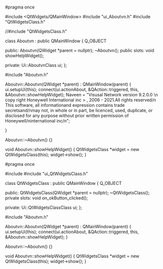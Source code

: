 #pragma once

#include <QtWidgets/QMainWindow>
#include "ui_Aboutvn.h"
#include "QtWidgetsClass.h"

//#include "QtWidgetsClass.h"

class Aboutvn : public QMainWindow
{
    Q_OBJECT

public:
    Aboutvn(QWidget *parent = nullptr);
    ~Aboutvn();
public slots:
    void showHelpWidget();
    
private:
    Ui::AboutvnClass ui;
};

#include "Aboutvn.h"

Aboutvn::Aboutvn(QWidget *parent)
    : QMainWindow(parent)
{
    ui.setupUi(this);
    connect(ui.actionAbout, &QAction::triggered, this, &Aboutvn::showHelpWidget);
     Naveen = "Visusal Network version 9.2.0.0 \n copy right Honeywell International inc > , 2006 - 2021.All rights reserved/n This software, all informationand expression contains trade secretsand/nmay not, in whole or in part, be licenced, used, duplicate, or disclosed for any purpose without prior written permission of Honeywell/ninternational inc/n";

}

Aboutvn::~Aboutvn()
{}

void Aboutvn::showHelpWidget()
{
    QtWidgetsClass *widget = new QtWidgetsClass(this);
    widget->show(); 
}


#pragma once

#include <QMainWindow>
#include "ui_QtWidgetsClass.h"

class QtWidgetsClass : public QMainWindow
{
	Q_OBJECT

public:
	QtWidgetsClass(QWidget *parent = nullptr);
	~QtWidgetsClass();
private slots:
	void on_okButton_clicked();

private:
	Ui::QtWidgetsClassClass ui;
};

#include "Aboutvn.h"

Aboutvn::Aboutvn(QWidget *parent)
    : QMainWindow(parent)
{
    ui.setupUi(this);
    connect(ui.actionAbout, &QAction::triggered, this, &Aboutvn::showHelpWidget);
}

Aboutvn::~Aboutvn()
{}

void Aboutvn::showHelpWidget()
{
    QtWidgetsClass *widget = new QtWidgetsClass(this);
    widget->show(); 
}
